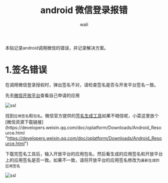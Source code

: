 ﻿---
layout: post
title: android 微信登录报错 #标题
tagline: 记录android调用微信SDK的错误
category: mobile      #分类
author: wali    #作者
tag: cordova     #标签
ghurl:        #github url
ghurl_zip:   #github zip下载
comments: true

post_nav: ["1.签名错误"]
group_tag: cordova 教程
---

本贴记录android调用微信的错误，并记录解决方案。

# 1.签名错误

在调用微信登录授权时，弹出签名不对，请检查签名是否与开发平台签名一致。

先去[微信开放平台](https://open.weixin.qq.com/ "https://open.weixin.qq.com/")查看自己申请的应用

![ssl](http://walidream.com:9999/blogImage/mobile/mobile_2.png)

找到`应用签名`和`包名`。微信官方提供的[签名生成工具](https://res.wx.qq.com/open/zh_CN/htmledition/res/dev/download/sdk/Gen_Signature_Android2.apk "https://res.wx.qq.com/open/zh_CN/htmledition/res/dev/download/sdk/Gen_Signature_Android2.apk")如果不相信呢，小菜这里放个[微信资源下载链接](https://developers.weixin.qq.com/doc/oplatform/Downloads/Android_Resource.html "https://developers.weixin.qq.com/doc/oplatform/Downloads/Android_Resource.html")

下载完签名工具后，输入开放平台的应用包名，然后看生成的应用签名和开放平台上的应用签名是否一致。如果不一致，请将开放平台的应用签名修改为`最新生成的应用签名`

![ssl](http://walidream.com:9999/blogImage/mobile/mobile_5.png)











































